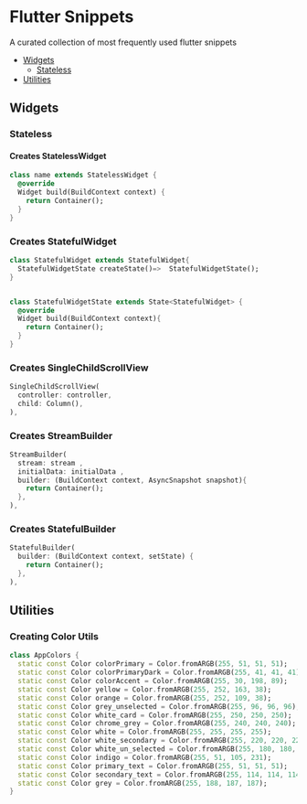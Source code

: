 # Flutter Snippets
A curated collection of most frequently used flutter snippets


- [Widgets](#widgets)
  - [Stateless](#stateless)
- [Utilities](#utilities)

## Widgets

### Stateless

#### Creates StatelessWidget
```dart
class name extends StatelessWidget {
  @override
  Widget build(BuildContext context) {
    return Container();
  }
}
```

### Creates StatefulWidget
```dart
class StatefulWidget extends StatefulWidget{
  StatefulWidgetState createState()=>  StatefulWidgetState();
}


class StatefulWidgetState extends State<StatefulWidget> {
  @override
  Widget build(BuildContext context){
    return Container();
  }
}
```

### Creates SingleChildScrollView
```dart
SingleChildScrollView(
  controller: controller,
  child: Column(),
),
```

### Creates StreamBuilder
```dart
StreamBuilder(
  stream: stream ,
  initialData: initialData ,
  builder: (BuildContext context, AsyncSnapshot snapshot){
    return Container();
  },
),
```

### Creates StatefulBuilder
```dart
StatefulBuilder(
  builder: (BuildContext context, setState) {
    return Container();
  },
),
```

## Utilities

### Creating Color Utils
```dart
class AppColors {
  static const Color colorPrimary = Color.fromARGB(255, 51, 51, 51);
  static const Color colorPrimaryDark = Color.fromARGB(255, 41, 41, 41);
  static const Color colorAccent = Color.fromARGB(255, 30, 198, 89);
  static const Color yellow = Color.fromARGB(255, 252, 163, 38);
  static const Color orange = Color.fromARGB(255, 252, 109, 38);
  static const Color grey_unselected = Color.fromARGB(255, 96, 96, 96);
  static const Color white_card = Color.fromARGB(255, 250, 250, 250);
  static const Color chrome_grey = Color.fromARGB(255, 240, 240, 240);
  static const Color white = Color.fromARGB(255, 255, 255, 255);
  static const Color white_secondary = Color.fromARGB(255, 220, 220, 220);
  static const Color white_un_selected = Color.fromARGB(255, 180, 180, 180);
  static const Color indigo = Color.fromARGB(255, 51, 105, 231);
  static const Color primary_text = Color.fromARGB(255, 51, 51, 51);
  static const Color secondary_text = Color.fromARGB(255, 114, 114, 114);
  static const Color grey = Color.fromARGB(255, 188, 187, 187);
}
```

